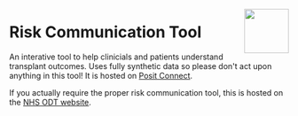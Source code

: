 <a alt="NHSBT logo" href='https://www.nhsbt.nhs.uk/'><img src='https://nhsbtdbe.blob.core.windows.net/umbraco-assets-corp/3760/nhsbt-left-align_scaled.svg' align="right" height="80" /></a>

# Risk Communication Tool

An interative tool to help clinicials and patients understand transplant outcomes. 
Uses fully synthetic data so please don't act upon anything in this tool! It is hosted on [Posit Connect](https://paulsmith-rct.share.connect.posit.cloud/).

If you actually require the proper risk communication tool, this is hosted on the [NHS ODT website](https://www.odt.nhs.uk/transplantation/tools-policies-and-guidance/risk-communication-tools/).
